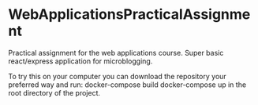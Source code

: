 # WebApplicationsPracticalAssignment
Practical assignment for the web applications course. Super basic react/express application for microblogging.

To try this on your computer you can download the repository your preferred way and run:
docker-compose build
docker-compose up
in the root directory of the project.
